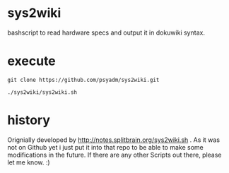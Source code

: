 # sys2wiki
bashscript to read hardware specs and output it in dokuwiki syntax. 

# execute 

```
git clone https://github.com/psyadm/sys2wiki.git
```

```
./sys2wiki/sys2wiki.sh
```

# history 

Orignially developed by http://notes.splitbrain.org/sys2wiki.sh . As it was not on Github yet i just put it into that repo to be able to make some modifications in the future. 
If there are any other Scripts out there, please let me know. :) 
